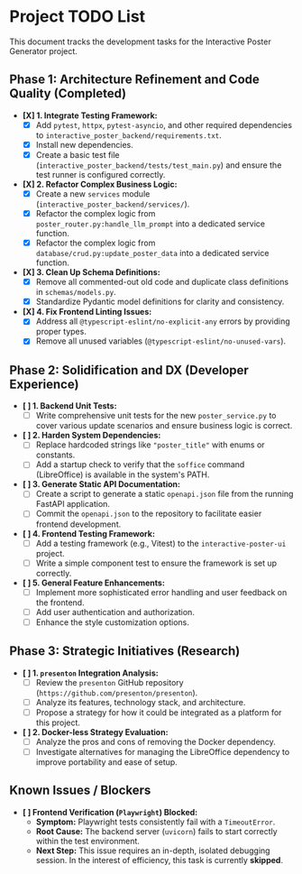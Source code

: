 # Project TODO List

This document tracks the development tasks for the Interactive Poster Generator project.

## Phase 1: Architecture Refinement and Code Quality (Completed)

-   **[X] 1. Integrate Testing Framework:**
    -   [X] Add `pytest`, `httpx`, `pytest-asyncio`, and other required dependencies to `interactive_poster_backend/requirements.txt`.
    -   [X] Install new dependencies.
    -   [X] Create a basic test file (`interactive_poster_backend/tests/test_main.py`) and ensure the test runner is configured correctly.
-   **[X] 2. Refactor Complex Business Logic:**
    -   [X] Create a new `services` module (`interactive_poster_backend/services/`).
    -   [X] Refactor the complex logic from `poster_router.py:handle_llm_prompt` into a dedicated service function.
    -   [X] Refactor the complex logic from `database/crud.py:update_poster_data` into a dedicated service function.
-   **[X] 3. Clean Up Schema Definitions:**
    -   [X] Remove all commented-out old code and duplicate class definitions in `schemas/models.py`.
    -   [X] Standardize Pydantic model definitions for clarity and consistency.
-   **[X] 4. Fix Frontend Linting Issues:**
    -   [X] Address all `@typescript-eslint/no-explicit-any` errors by providing proper types.
    -   [X] Remove all unused variables (`@typescript-eslint/no-unused-vars`).

## Phase 2: Solidification and DX (Developer Experience)

-   **[ ] 1. Backend Unit Tests:**
    -   [ ] Write comprehensive unit tests for the new `poster_service.py` to cover various update scenarios and ensure business logic is correct.
-   **[ ] 2. Harden System Dependencies:**
    -   [ ] Replace hardcoded strings like `"poster_title"` with enums or constants.
    -   [ ] Add a startup check to verify that the `soffice` command (LibreOffice) is available in the system's PATH.
-   **[ ] 3. Generate Static API Documentation:**
    -   [ ] Create a script to generate a static `openapi.json` file from the running FastAPI application.
    -   [ ] Commit the `openapi.json` to the repository to facilitate easier frontend development.
-   **[ ] 4. Frontend Testing Framework:**
    -   [ ] Add a testing framework (e.g., Vitest) to the `interactive-poster-ui` project.
    -   [ ] Write a simple component test to ensure the framework is set up correctly.
-   **[ ] 5. General Feature Enhancements:**
    -   [ ] Implement more sophisticated error handling and user feedback on the frontend.
    -   [ ] Add user authentication and authorization.
    -   [ ] Enhance the style customization options.

## Phase 3: Strategic Initiatives (Research)

-   **[ ] 1. `presenton` Integration Analysis:**
    -   [ ] Review the `presenton` GitHub repository (`https://github.com/presenton/presenton`).
    -   [ ] Analyze its features, technology stack, and architecture.
    -   [ ] Propose a strategy for how it could be integrated as a platform for this project.
-   **[ ] 2. Docker-less Strategy Evaluation:**
    -   [ ] Analyze the pros and cons of removing the Docker dependency.
    -   [ ] Investigate alternatives for managing the LibreOffice dependency to improve portability and ease of setup.

## Known Issues / Blockers

-   **[ ] Frontend Verification (`Playwright`) Blocked:**
    -   **Symptom:** Playwright tests consistently fail with a `TimeoutError`.
    -   **Root Cause:** The backend server (`uvicorn`) fails to start correctly within the test environment.
    -   **Next Step:** This issue requires an in-depth, isolated debugging session. In the interest of efficiency, this task is currently **skipped**.